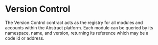 # Version Control
The Version Control contract acts as the registry for all modules and accounts within the Abstract platform. Each module can be queried by its namespace, name, and version, returning its reference which may be a code id or address. 
